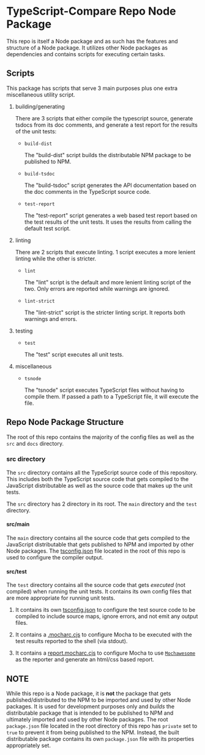 # TypeScript-Compare Repo Node Package

This repo is itself a Node package and as such has the features and structure
of a Node package. It utilizes other Node packages as dependencies and contains
scripts for executing certain tasks.

## Scripts

This package has scripts that serve 3 main purposes plus one extra
miscellaneous utility script.

1. building/generating

   There are 3 scripts that either compile the typescript source, generate
   tsdocs from its doc comments, and generate a test report for the results of
   the unit tests:

   - `build-dist`

      The "build-dist" script builds the distributable NPM package to be
      published to NPM.

   - `build-tsdoc`

      The "build-tsdoc" script generates the API documentation based on the doc
      comments in the TypeScript source code.

   - `test-report`

      The "test-report" script generates a web based test report based on the
      test results of the unit tests. It uses the results from calling the
      default test script.

1. linting

   There are 2 scripts that execute linting. 1 script executes a more lenient
   linting while the other is stricter.

   - `lint`

      The "lint" script is the default and more lenient linting script of the
      two. Only errors are reported while warnings are ignored.

   - `lint-strict`

      The "lint-strict" script is the stricter linting script. It reports both
      warnings and errors.

1. testing

   - `test`

      The "test" script executes all unit tests.

1. miscellaneous

   - `tsnode`

      The "tsnode" script executes TypeScript files without having to compile
      them. If passed a path to a TypeScript file, it will execute the file.

## Repo Node Package Structure

The root of this repo contains the majority of the config files as well as the
`src` and `docs` directory.

### src directory

The `src` directory contains all the TypeScript source code of this repository.
This includes both the TypeScript source code that gets compiled to the
JavaScript distributable as well as the source code that makes up the unit
tests.

The `src` directory has 2 directory in its root. The `main` directory and the
`test` directory.

#### src/main

The `main` directory contains all the source code that gets compiled to the
JavaScript distributable that gets published to NPM and imported by other Node
packages. The [tsconfig.json][1] file located in the root of this repo is used
to configure the compiler output.

#### src/test

The `test` directory contains all the source code that gets *executed* (not
compiled) when running the unit tests. It contains its own config files that
are more appropriate for running unit tests.

1. It contains its own [tsconfig.json][2] to configure the test source code to
   be compiled to include source maps, ignore errors, and not emit any output
   files.

1. It contains a [.mocharc.cjs][3] to configure Mocha to be executed with
   the test results reported to the shell (via stdout).

1. It contains a [report.mocharc.cjs][3] to configure Mocha to use
   [`Mochawesome`][4] as the reporter and generate an html/css based report.

## NOTE

While this repo is a Node package, it is **not** the package that gets
published/distributed to the NPM to be imported and used by other Node packages.
It is used for development purposes only and *builds* the distributable package
that is intended to be published to NPM and ultimately imported and used by
other Node packages. The root `package.json` file located in the root directory
of this repo has `private` set to `true` to prevent it from being published to
the NPM. Instead, the built distributable package contains its own
`package.json` file with its properties appropriately set.

[1]: "../../tsconfig.json" "root tsconfig"
[2]: "../../src/test/tsconfig.json" "tsconfig for testing"
[3]: "../../src/test/.mocharc.cjs" "mocharc for shell based reporting"
[4]: https://www.npmjs.com/package/mochawesome" "mochawesome"
